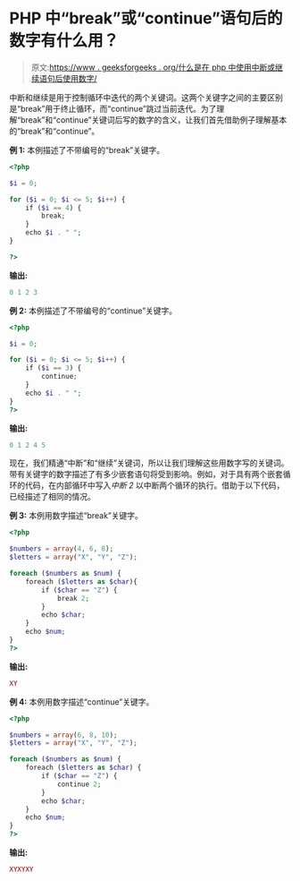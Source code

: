 # PHP 中“break”或“continue”语句后的数字有什么用？

> 原文:[https://www . geeksforgeeks . org/什么是在 php 中使用中断或继续语句后使用数字/](https://www.geeksforgeeks.org/what-is-the-use-of-number-after-break-or-continue-statements-in-php/)

中断和继续是用于控制循环中迭代的两个关键词。这两个关键字之间的主要区别是“break”用于终止循环，而“continue”跳过当前迭代。为了理解“break”和“continue”关键词后写的数字的含义，让我们首先借助例子理解基本的“break”和“continue”。

**例 1:** 本例描述了不带编号的“break”关键字。

```php
<?php

$i = 0;

for ($i = 0; $i <= 5; $i++) {
    if ($i == 4) {
        break;
    }
    echo $i . " ";
}

?>
```

**输出:**

```php
0 1 2 3 
```

**例 2:** 本例描述了不带编号的“continue”关键字。

```php
<?php

$i = 0;

for ($i = 0; $i <= 5; $i++) {
    if ($i == 3) {
        continue;
    }
    echo $i . " ";
}
?>
```

**输出:**

```php
0 1 2 4 5
```

现在，我们精通“中断”和“继续”关键词，所以让我们理解这些用数字写的关键词。带有关键字的数字描述了有多少嵌套语句将受到影响。例如，对于具有两个嵌套循环的代码，在内部循环中写入*中断 2* 以中断两个循环的执行。借助于以下代码，已经描述了相同的情况。

**例 3:** 本例用数字描述“break”关键字。

```php
<?php

$numbers = array(4, 6, 8);
$letters = array("X", "Y", "Z");

foreach ($numbers as $num) {
    foreach ($letters as $char){
        if ($char == "Z") {
            break 2; 
        }
        echo $char;
    }
    echo $num;
}
?>
```

**输出:**

```php
XY
```

**例 4:** 本例用数字描述“continue”关键字。

```php
<?php

$numbers = array(6, 8, 10);
$letters = array("X", "Y", "Z");

foreach ($numbers as $num) {
    foreach ($letters as $char) {
        if ($char == "Z") {
            continue 2;
        }
        echo $char;
    }
    echo $num;
}
?>
```

**输出:**

```php
XYXYXY
```